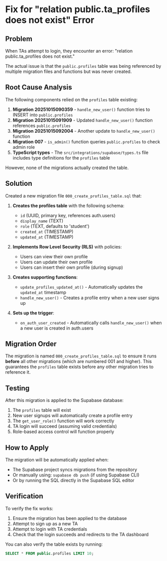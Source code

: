 # Fix for "relation public.ta_profiles does not exist" Error

## Problem
When TAs attempt to login, they encounter an error: "relation public.ta_profiles does not exist."

The actual issue is that the `public.profiles` table was being referenced by multiple migration files and functions but was never created.

## Root Cause Analysis

The following components relied on the `profiles` table existing:

1. **Migration 20251015090359** - `handle_new_user()` function tries to INSERT into `public.profiles`
2. **Migration 20251015091909** - Updated `handle_new_user()` function references `public.profiles`
3. **Migration 20251015092004** - Another update to `handle_new_user()` function
4. **Migration 007** - `is_admin()` function queries `public.profiles` to check admin role
5. **TypeScript types** - The `src/integrations/supabase/types.ts` file includes type definitions for the `profiles` table

However, none of the migrations actually created the table.

## Solution

Created a new migration file `000_create_profiles_table.sql` that:

1. **Creates the profiles table** with the following schema:
   - `id` (UUID, primary key, references auth.users)
   - `display_name` (TEXT)
   - `role` (TEXT, defaults to 'student')
   - `created_at` (TIMESTAMP)
   - `updated_at` (TIMESTAMP)

2. **Implements Row Level Security (RLS)** with policies:
   - Users can view their own profile
   - Users can update their own profile
   - Users can insert their own profile (during signup)

3. **Creates supporting functions**:
   - `update_profiles_updated_at()` - Automatically updates the `updated_at` timestamp
   - `handle_new_user()` - Creates a profile entry when a new user signs up

4. **Sets up the trigger**:
   - `on_auth_user_created` - Automatically calls `handle_new_user()` when a new user is created in auth.users

## Migration Order

The migration is named `000_create_profiles_table.sql` to ensure it runs **before** all other migrations (which are numbered 001 and higher). This guarantees the `profiles` table exists before any other migration tries to reference it.

## Testing

After this migration is applied to the Supabase database:

1. The `profiles` table will exist
2. New user signups will automatically create a profile entry
3. The `get_user_role()` function will work correctly
4. TA login will succeed (assuming valid credentials)
5. Role-based access control will function properly

## How to Apply

The migration will be automatically applied when:
- The Supabase project syncs migrations from the repository
- Or manually using: `supabase db push` (if using Supabase CLI)
- Or by running the SQL directly in the Supabase SQL editor

## Verification

To verify the fix works:
1. Ensure the migration has been applied to the database
2. Attempt to sign up as a new TA
3. Attempt to login with TA credentials
4. Check that the login succeeds and redirects to the TA dashboard

You can also verify the table exists by running:
```sql
SELECT * FROM public.profiles LIMIT 10;
```
